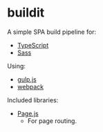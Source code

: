 # buildit
A simple SPA build pipeline for:
- [TypeScript](https://github.com/Microsoft/TypeScript)
- [Sass](http://sass-lang.com/)

Using:
- [gulp.js](https://github.com/gulpjs/gulp)
- [webpack](https://github.com/webpack/webpack)

Included libraries:
- [Page.js](https://github.com/visionmedia/page.js)
  - For page routing.
